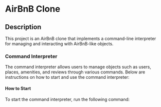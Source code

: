 # AirBnB Clone

## Description
This project is an AirBnB clone that implements a command-line interpreter for managing and interacting with AirBnB-like objects.

### Command Interpreter
The command interpreter allows users to manage objects such as users, places, amenities, and reviews through various commands. Below are instructions on how to start and use the command interpreter:

#### How to Start
To start the command interpreter, run the following command:

